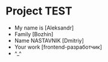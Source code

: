 # Project TEST
* My name is [Aleksandr]
* Family [Bozhin]
* Name NASTAVNIK [Dmitriy]
* Your work [frontend-разработчик]
* ^_^ 

